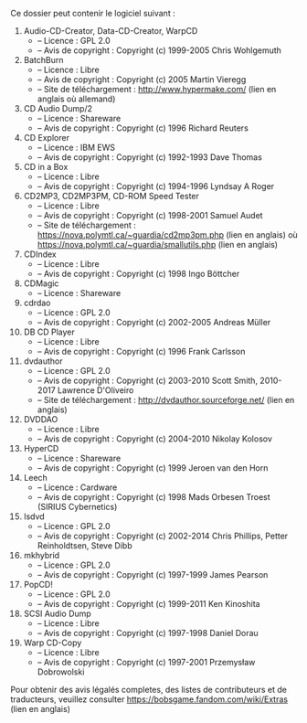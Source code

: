 ﻿Ce dossier peut contenir le logiciel suivant :

1. Audio-CD-Creator, Data-CD-Creator, WarpCD
   - – Licence : GPL 2.0
   - – Avis de copyright : Copyright (c) 1999-2005 Chris Wohlgemuth
2. BatchBurn
   - – Licence : Libre
   - – Avis de copyright : Copyright (c) 2005 Martin Vieregg
   - – Site de téléchargement : http://www.hypermake.com/ (lien en anglais où allemand)
3. CD Audio Dump/2
   - – Licence : Shareware
   - – Avis de copyright : Copyright (c) 1996 Richard Reuters
4. CD Explorer
   - – Licence : IBM EWS
   - – Avis de copyright : Copyright (c) 1992-1993 Dave Thomas
5. CD in a Box
   - – Licence : Libre
   - – Avis de copyright : Copyright (c) 1994-1996 Lyndsay A Roger
6. CD2MP3, CD2MP3PM, CD-ROM Speed Tester
   - – Licence : Libre
   - – Avis de copyright : Copyright (c) 1998-2001 Samuel Audet
   - – Site de téléchargement : https://nova.polymtl.ca/~guardia/cd2mp3pm.php (lien en anglais) où https://nova.polymtl.ca/~guardia/smallutils.php (lien en anglais)
7. CDIndex
   - – Licence : Libre
   - – Avis de copyright : Copyright (c) 1998 Ingo Böttcher
8. CDMagic
   - – Licence : Shareware
9. cdrdao
   - – Licence : GPL 2.0
   - – Avis de copyright : Copyright (c) 2002-2005 Andreas Müller
10. DB CD Player
    - – Licence : Libre
    - – Avis de copyright : Copyright (c) 1996 Frank Carlsson
11. dvdauthor
    - – Licence : GPL 2.0
    - – Avis de copyright : Copyright (c) 2003-2010 Scott Smith, 2010-2017 Lawrence D'Oliveiro
    - – Site de téléchargement : http://dvdauthor.sourceforge.net/ (lien en anglais)
12. DVDDAO
    - – Licence : Libre
    - – Avis de copyright : Copyright (c) 2004-2010 Nikolay Kolosov
13. HyperCD
    - – Licence : Shareware
    - – Avis de copyright : Copyright (c) 1999 Jeroen van den Horn
14. Leech
    - – Licence : Cardware
    - – Avis de copyright : Copyright (c) 1998 Mads Orbesen Troest (SIRIUS Cybernetics)
15. lsdvd
    - – Licence : GPL 2.0
    - – Avis de copyright : Copyright (c) 2002-2014 Chris Phillips, Petter Reinholdtsen, Steve Dibb
16. mkhybrid 
    - – Licence : GPL 2.0
    - – Avis de copyright : Copyright (c) 1997-1999 James Pearson
16. PopCD!
    - – Licence : GPL 2.0
    - – Avis de copyright : Copyright (c) 1999-2011 Ken Kinoshita
17. SCSI Audio Dump
    - – Licence : Libre
    - – Avis de copyright : Copyright (c) 1997-1998 Daniel Dorau
18. Warp CD-Copy
    - – Licence : Libre
    - – Avis de copyright : Copyright (c) 1997-2001 Przemysław Dobrowolski

Pour obtenir des avis légalés completes, des listes de contributeurs et de traducteurs, veuillez consulter https://bobsgame.fandom.com/wiki/Extras (lien en anglais)
